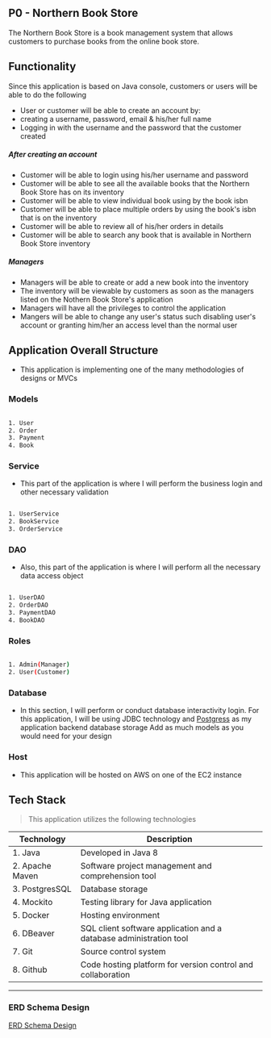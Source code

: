 ## P0 - Northern Book Store

The Northern Book Store is a book management system that allows customers to purchase books from the online book store.  

## Functionality

Since this application is based on Java console, customers or users will be able to do the following

- User or customer will be able to create an account by:
- creating a username, password, email & his/her full name
- Logging in with the username and the password that the customer created

##### After creating an account
- Customer will be able to login using his/her username and password
- Customer will be able to see all the available books that the Northern Book Store has on its inventory
- Customer will be able to view individual book using by the book isbn 
- Customer will be able to place multiple orders by using the book's isbn that is on the inventory
- Customer will be able to review all of his/her orders in details
- Customer will be able to search any book that is available in Northern Book Store inventory

##### Managers
- Managers will be able to create or add a new book into the inventory
- The inventory will be viewable by customers as soon as the managers listed on the Nothern Book Store's application
- Managers will have all the privileges to control the application
- Mangers will be able to change any user's status such disabling user's account or granting him/her an access level than the normal user


## Application Overall Structure
- This application is implementing one of the many methodologies of designs or MVCs

### Models

```bash

1. User
2. Order
3. Payment
4. Book
```

### Service
- This part of the application is where I will perform the business login and other necessary validation

```bash

1. UserService
2. BookService
3. OrderService
```

### DAO
- Also, this part of the application is where I will perform all the necessary data access object

```bash

1. UserDAO
2. OrderDAO
3. PaymentDAO
4. BookDAO

```


### Roles

```bash

1. Admin(Manager)
2. User(Customer)

```


### Database
- In this section, I will perform or conduct database interactivity login. For this application, I will be using JDBC technology and [Postgress](https://www.postgresql.org/) as my application backend database storage
Add as much models as you would need for your design


### Host
- This application will be hosted on AWS on one of the EC2 instance


## Tech Stack 
> This application utilizes the following technologies




| Technology   	|Description    	                                                           |
|----	|-----------	                                                                       |
| 1. Java    	      |  Developed in Java 8  	                                         |
| 2. Apache Maven    	| Software project management and comprehension tool    	           |
| 3. PostgresSQL        | Database storage  	                                               |
| 4. Mockito   	      | Testing library for Java application  	                             |
| 5. Docker   	      | Hosting environment  	                                               |
| 6. DBeaver    	      | SQL client software application and a database administration tool   |
| 7. Git  	            | Source control system                                                |   	                                                                 
| 8. Github             | Code hosting platform for version control and collaboration          |


____________________________________________________________________________________________________________

### ERD Schema Design

[ERD Schema Design](https://github.com/MahmoudAhmadOsman/p0-jdbc-nbs/blob/main/src/main/resources/design/nbs-new-erd.png)










